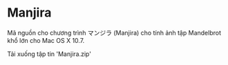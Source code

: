 # Manjira
Mã nguồn cho chương trình マンジラ (Manjira) cho tính ảnh tập Mandelbrot khổ lớn cho Mac OS X 10.7. 

Tải xuống tập tin 'Manjira.zip'


